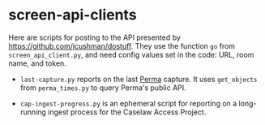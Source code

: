 screen-api-clients
==================

Here are scripts for posting to the API presented by
https://github.com/jcushman/dostuff. They use the function `go` from
`screen_api_client.py`, and need config values set in the code: URL,
room name, and token.

- `last-capture.py` reports on the last [Perma](https://perma.cc)
  capture. It uses `get_objects` from `perma_times.py` to query
  Perma's public API.
  
- `cap-ingest-progress.py` is an ephemeral script for reporting on a
  long-running ingest process for the Caselaw Access Project.

